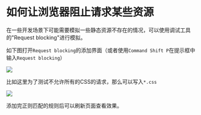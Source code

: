 # 如何让浏览器阻止请求某些资源

在一些开发场景下可能需要模拟一些静态资源不存在的情况，可以使用调试工具的"Request blocking"进行模拟。

如下图打开`Request blocking`的添加界面（或者使用`Command Shift P`在提示框中输入`Request blocking`）

![](/assets/google-developer-tools/how-to-make-browsers-block-requests-for-certain-resources-menu-path.png)

比如这里为了测试不允许所有的CSS的请求，那么可以写入`*.css`

![](/assets/google-developer-tolls/how-to-make-browsers-block-requests-for-certain-resources-add-rule.png)

添加完正则匹配的规则后可以刷新页面查看效果。

